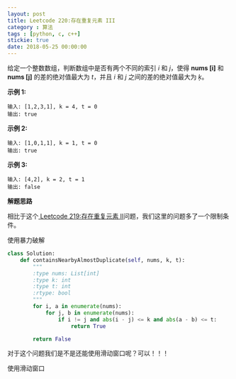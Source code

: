 ```yaml
---
layout: post
title: Leetcode 220:存在重复元素 III
category : 算法
tags : [python, c, c++]
stickie: true
date: 2018-05-25 00:00:00
---
```


给定一个整数数组，判断数组中是否有两个不同的索引 *i* 和 *j*，使得 **nums [i]** 和 **nums [j]** 的差的绝对值最大为 *t*，并且 *i* 和 *j* 之间的差的绝对值最大为 *ķ*。

**示例 1:**

```
输入: [1,2,3,1], k = 4, t = 0
输出: true
```

**示例 2:**

```
输入: [1,0,1,1], k = 1, t = 0
输出: true
```

**示例 3:**

```
输入: [4,2], k = 2, t = 1 
输出: false
```

**解题思路**

相比于这个[ Leetcode 219:存在重复元素 II](https://blog.csdn.net/qq_17550379/article/details/80638690)问题，我们这里的问题多了一个限制条件。

使用暴力破解

```python
class Solution:
    def containsNearbyAlmostDuplicate(self, nums, k, t):
        """
        :type nums: List[int]
        :type k: int
        :type t: int
        :rtype: bool
        """
        for i, a in enumerate(nums):
            for j, b in enumerate(nums):
                if i != j and abs(i - j) <= k and abs(a - b) <= t:
                    return True

        return False
```

对于这个问题我们是不是还能使用滑动窗口呢？可以！！！

使用滑动窗口